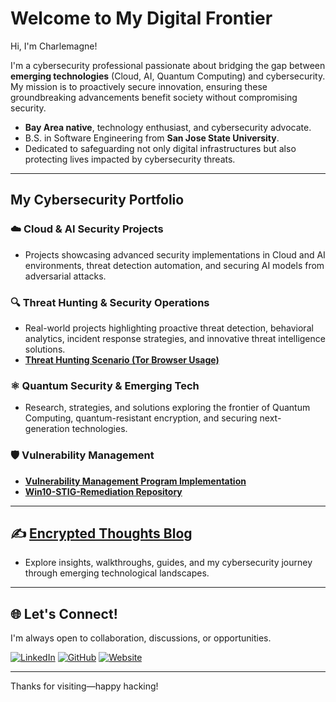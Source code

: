 # Welcome to My Digital Frontier

Hi, I'm Charlemagne!

I'm a cybersecurity professional passionate about bridging the gap between **emerging technologies** (Cloud, AI, Quantum Computing) and cybersecurity. My mission is to proactively secure innovation, ensuring these groundbreaking advancements benefit society without compromising security.

- **Bay Area native**, technology enthusiast, and cybersecurity advocate.
- B.S. in Software Engineering from **San Jose State University**.
- Dedicated to safeguarding not only digital infrastructures but also protecting lives impacted by cybersecurity threats.

---

## My Cybersecurity Portfolio

### ☁️ **Cloud & AI Security Projects**
- Projects showcasing advanced security implementations in Cloud and AI environments, threat detection automation, and securing AI models from adversarial attacks.

### 🔍 **Threat Hunting & Security Operations**
- Real-world projects highlighting proactive threat detection, behavioral analytics, incident response strategies, and innovative threat intelligence solutions.
- **[Threat Hunting Scenario (Tor Browser Usage)](https://github.com/Charlemagne-ai/threat-hunting-scenario-tor)**

### ⚛️ **Quantum Security & Emerging Tech**
- Research, strategies, and solutions exploring the frontier of Quantum Computing, quantum-resistant encryption, and securing next-generation technologies.

### 🛡️ **Vulnerability Management**
- **[Vulnerability Management Program Implementation](https://github.com/Charlemagne-ai/vulnerability-management-program)**
- **[Win10-STIG-Remediation Repository](https://github.com/Charlemagne-ai/Win10-STIG-Remediation)**

---

## ✍️ [Encrypted Thoughts Blog](https://futureuse)
- Explore insights, walkthroughs, guides, and my cybersecurity journey through emerging technological landscapes.

---

## 🌐 Let's Connect!
I'm always open to collaboration, discussions, or opportunities.

[![LinkedIn](https://img.shields.io/badge/LinkedIn-0077B5?style=for-the-badge&logo=linkedin&logoColor=white)](https://linkedin.com/in/charlemagned)
[![GitHub](https://img.shields.io/badge/GitHub-181717?style=for-the-badge&logo=github&logoColor=white)](https://github.com/charlemagne-ai)
[![Website](https://img.shields.io/badge/Portfolio-4B0082?style=for-the-badge&logo=google-chrome&logoColor=white)](https://futureuse)

---

Thanks for visiting—happy hacking!
